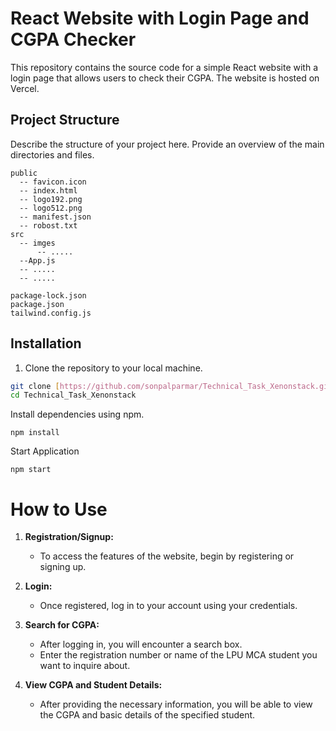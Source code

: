 # React Website with Login Page and CGPA Checker

This repository contains the source code for a simple React website with a login page that allows users to check their CGPA. The website is hosted on Vercel.

## Project Structure

Describe the structure of your project here. Provide an overview of the main directories and files.

```
public
  -- favicon.icon
  -- index.html
  -- logo192.png
  -- logo512.png
  -- manifest.json
  -- robost.txt
src
  -- imges
      -- .....
  --App.js
  -- .....
  -- .....

package-lock.json
package.json
tailwind.config.js
```
## Installation

1. Clone the repository to your local machine.

```bash
git clone [https://github.com/sonpalparmar/Technical_Task_Xenonstack.git]
cd Technical_Task_Xenonstack
```

Install dependencies using npm.
```
npm install
```
Start Application
```
npm start
```


# How to Use

1. **Registration/Signup:**
   - To access the features of the website, begin by registering or signing up.

2. **Login:**
   - Once registered, log in to your account using your credentials.

3. **Search for CGPA:**
   - After logging in, you will encounter a search box.
   - Enter the registration number or name of the LPU MCA student you want to inquire about.

4. **View CGPA and Student Details:**
   - After providing the necessary information, you will be able to view the CGPA and basic details of the specified student.

